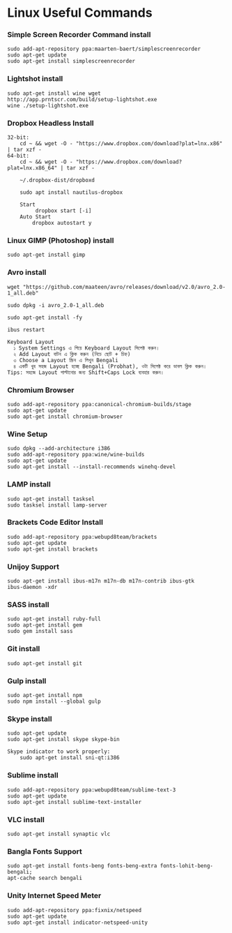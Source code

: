 # Linux Useful Commands

### Simple Screen Recorder Command install
```
sudo add-apt-repository ppa:maarten-baert/simplescreenrecorder
sudo apt-get update
sudo apt-get install simplescreenrecorder
```

### Lightshot install
```
sudo apt-get install wine wget 
http://app.prntscr.com/build/setup-lightshot.exe
wine ./setup-lightshot.exe
```

### Dropbox Headless Install
```
32-bit:
    cd ~ && wget -O - "https://www.dropbox.com/download?plat=lnx.x86" | tar xzf -
64-bit:
    cd ~ && wget -O - "https://www.dropbox.com/download?plat=lnx.x86_64" | tar xzf -
    
    ~/.dropbox-dist/dropboxd
    
    sudo apt install nautilus-dropbox
    
    Start
         dropbox start [-i]
    Auto Start
        dropbox autostart y
```

### Linux GIMP (Photoshop) install
```
sudo apt-get install gimp 
```

### Avro install
```
wget "https://github.com/maateen/avro/releases/download/v2.0/avro_2.0-1_all.deb"
 
sudo dpkg -i avro_2.0-1_all.deb
  
sudo apt-get install -fy
  
ibus restart

Keyboard Layout
  ১ System Settings এ গিয়ে Keyboard Layout সিলেক্ট করুন।
  ২ Add Layout বাটন এ ক্লিক করুন (নিচে ছোট + চিহ্ন)
  ৩ Choose a Layout স্ক্রিন এ লিখুন Bengali
  ৪ একটি খুব সহজ Layout হচ্ছে Bengali (Probhat), ওটা সিলেক্ট করে ডাবল ক্লিক করুন।
Tips: সহজে Layout পাল্টানোর জন্য Shift+Caps Lock ব্যবহার করুন।
```

### Chromium Browser
```
sudo add-apt-repository ppa:canonical-chromium-builds/stage
sudo apt-get update
sudo apt-get install chromium-browser
```

### Wine Setup
```
sudo dpkg --add-architecture i386 
sudo add-apt-repository ppa:wine/wine-builds
sudo apt-get update
sudo apt-get install --install-recommends winehq-devel
```

### LAMP install
```
sudo apt-get install tasksel
sudo tasksel install lamp-server
```

### Brackets Code Editor Install
```
sudo add-apt-repository ppa:webupd8team/brackets
sudo apt-get update
sudo apt-get install brackets
```

### Unijoy Support
```
sudo apt-get install ibus-m17n m17n-db m17n-contrib ibus-gtk
ibus-daemon -xdr
```

### SASS install
```
sudo apt-get install ruby-full
sudo apt-get install gem
sudo gem install sass
```

### Git install
```
sudo apt-get install git
```

### Gulp install
```
sudo apt-get install npm
sudo npm install --global gulp
```

### Skype install
```
sudo apt-get update
sudo apt-get install skype skype-bin

Skype indicator to work properly:
    sudo apt-get install sni-qt:i386
```

### Sublime install
```
sudo add-apt-repository ppa:webupd8team/sublime-text-3
sudo apt-get update
sudo apt-get install sublime-text-installer
```

### VLC install
```
sudo apt-get install synaptic vlc
```

### Bangla Fonts Support
```
sudo apt-get install fonts-beng fonts-beng-extra fonts-lohit-beng-bengali;
apt-cache search bengali
```

### Unity Internet Speed Meter
```
sudo add-apt-repository ppa:fixnix/netspeed
sudo apt-get update
sudo apt-get install indicator-netspeed-unity
```